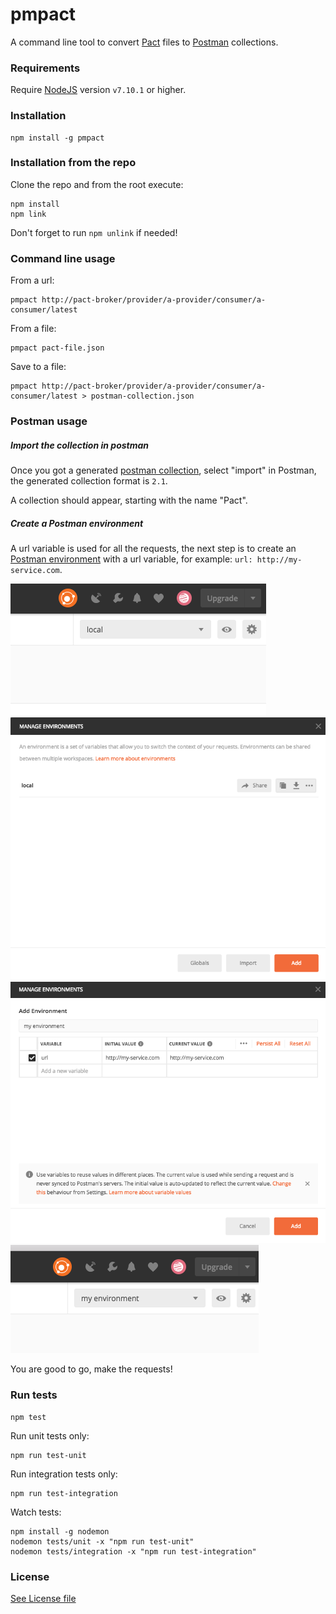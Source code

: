 # pmpact

A command line tool to convert [Pact](https://docs.pact.io/) files to [Postman](https://www.getpostman.com/) collections.

### Requirements

Require [NodeJS](https://nodejs.org/en/) version `v7.10.1` or higher.

### Installation

```
npm install -g pmpact
```

### Installation from the repo

Clone the repo and from the root execute:

```
npm install
npm link
```

Don't forget to run `npm unlink` if needed!

### Command line usage

From a url:

```
pmpact http://pact-broker/provider/a-provider/consumer/a-consumer/latest
```

From a file:

```
pmpact pact-file.json
```

Save to a file:

```
pmpact http://pact-broker/provider/a-provider/consumer/a-consumer/latest > postman-collection.json
```

### Postman usage

##### Import the collection in postman

Once you got a generated [postman collection](https://www.getpostman.com/docs/v6/postman/collections/intro_to_collections), select "import" in Postman, the generated collection format is `2.1`.

A collection should appear, starting with the name "Pact".

##### Create a Postman environment

A url variable is used for all the requests, the next step is to create an [Postman environment](https://www.getpostman.com/docs/v6/postman/environments_and_globals/intro_to_environments_and_globals) with a url variable, for example: `url: http://my-service.com`.

![Image](labs/assets/postman-environment/step1.png?raw=true)  
![Image](labs/assets/postman-environment/step2.png?raw=true)  
![Image](labs/assets/postman-environment/step3.png?raw=true)  
![Image](labs/assets/postman-environment/step4.png?raw=true)  

You are good to go, make the requests!

### Run tests

```
npm test
```

Run unit tests only:

```
npm run test-unit
```

Run integration tests only:

```
npm run test-integration
```

Watch tests:

```
npm install -g nodemon
nodemon tests/unit -x "npm run test-unit"
nodemon tests/integration -x "npm run test-integration"
```

### License

[See License file](https://github.com/ITV/pmpact/blob/master/LICENSE.md)
